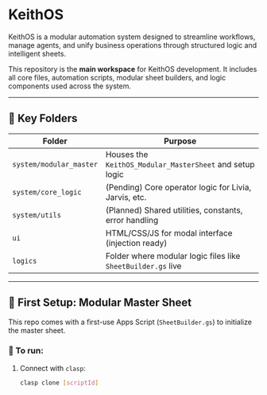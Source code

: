 # KeithOS

KeithOS is a modular automation system designed to streamline workflows, manage agents, and unify business operations through structured logic and intelligent sheets.

This repository is the **main workspace** for KeithOS development. It includes all core files, automation scripts, modular sheet builders, and logic components used across the system.

---

## 📁 Key Folders

| Folder                  | Purpose |
|-------------------------|---------|
| `system/modular_master` | Houses the `KeithOS_Modular_MasterSheet` and setup logic |
| `system/core_logic`     | (Pending) Core operator logic for Livia, Jarvis, etc. |
| `system/utils`          | (Planned) Shared utilities, constants, error handling |
| `ui`                    | HTML/CSS/JS for modal interface (injection ready) |
| `logics`                | Folder where modular logic files like `SheetBuilder.gs` live |

---

## 🧪 First Setup: Modular Master Sheet

This repo comes with a first-use Apps Script (`SheetBuilder.gs`) to initialize the master sheet.

### 🔨 To run:

1. Connect with `clasp`:
   ```bash
   clasp clone [scriptId]
